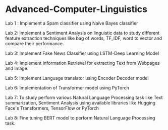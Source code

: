 # Advanced-Computer-Linguistics

Lab 1 : Implement a Spam classifier using Naïve Bayes classifier

Lab 2:  Implement a Sentiment Analysis on linguistic data to study different feature extraction techniques like bag of words, TF_IDF, word to vector and compare their performance.

Lab 3: Implement Fake News Classifier using LSTM-Deep Learning Model

Lab 4: Implement Information Retrieval for extracting Text from Webpages and Image.

Lab 5: Implement Language translator using Encoder Decoder model

Lab 6: Implementation of Transformer model using PyTorch

Lab 7: To study perform various Natural Language Processing task like Text summarization, Sentiment Analysis using available libraries like Hugging Face's Transformers, TensorFlow or PyTorch

Lab 8: Fine tuning BERT model to perform Natural Language Processing task.
